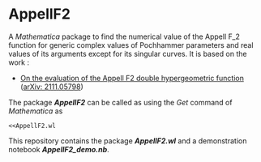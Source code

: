 # AppellF2

A *Mathematica* package to find the numerical value of the Appell F_2 function for generic complex values of Pochhammer parameters and real values of its arguments except for its singular curves. It is based on the work :

* [On the evaluation of the Appell F2 double hypergeometric function](https://www.sciencedirect.com/science/article/pii/S0010465522003083?via%3Dihub) ([arXiv: 2111.05798](https://arxiv.org/abs/2111.05798))



The package ***AppellF2*** can be called as using the *Get* command of *Mathematica* as

```
<<AppellF2.wl
```


This repository contains the package ***AppellF2.wl*** and a demonstration notebook ***AppellF2_demo.nb***.
